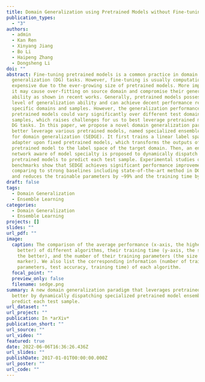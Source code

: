 ```yaml
---
title: Domain Generalization using Pretrained Models without Fine-tuning
publication_types:
  - "3"
authors:
  - admin
  - Kan Ren
  - Xinyang Jiang
  - Bo Li
  - Haipeng Zhang
  - Dongsheng Li
doi: ""
abstract: Fine-tuning pretrained models is a common practice in domain
  generalization (DG) tasks. However, fine-tuning is usually computationally
  expensive due to the ever-growing size of pretrained models. More importantly,
  it may cause over-fitting on source domain and compromise their generalization
  ability as shown in recent works. Generally, pretrained models possess some
  level of generalization ability and can achieve decent performance regarding
  specific domains and samples. However, the generalization performance of
  pretrained models could vary significantly over different test domains even
  samples, which raises challenges for us to best leverage pretrained models in
  DG tasks. In this paper, we propose a novel domain generalization paradigm to
  better leverage various pretrained models, named specialized ensemble learning
  for domain generalization (SEDGE). It first trains a linear label space
  adapter upon fixed pretrained models, which transforms the outputs of the
  pretrained model to the label space of the target domain. Then, an ensemble
  network aware of model specialty is proposed to dynamically dispatch proper
  pretrained models to predict each test sample. Experimental studies on several
  benchmarks show that SEDGE achieves significant performance improvements
  comparing to strong baselines including state-of-the-art method in DG tasks
  and reduces the trainable parameters by ~99% and the training time by ~99.5%.
draft: false
tags:
  - Domain Generalization
  - Ensemble Learning
categories:
  - Domain Generalization
  - Ensemble Learning
projects: []
slides: ""
url_pdf: ""
image:
  caption: The comparison of the average performance (x-axis, the higher the
    better) of different algorithms, their training time (y-axis, the smaller
    the better), and the number of their training parameters (the size of the
    marker). We also list the corresponding information (number of training
    parameters, test accuracy, training time) of each algorithm.
  focal_point: ""
  preview_only: false
  filename: sedge.png
summary: A new domain generalization paradigm that leverages pretrained models
  better by dynamically dispatching specialized pretrained model ensemble to
  predict each test sample.
url_dataset: ""
url_project: ""
publication: In *arXiv*
publication_short: ""
url_source: ""
url_video: ""
featured: true
date: 2022-06-06T16:36:26.436Z
url_slides: ""
publishDate: 2017-01-01T00:00:00.000Z
url_poster: ""
url_code: ""
---
```


